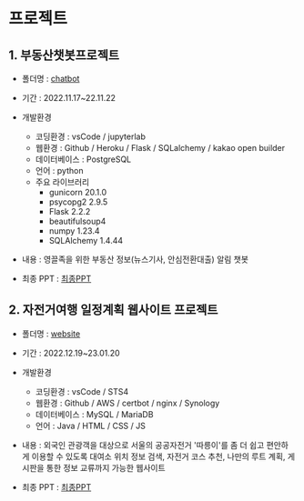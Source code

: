 # 프로젝트
## 1. 부동산챗봇프로젝트
- 폴더명 : [chatbot](chatbot)
- 기간 : 2022.11.17~22.11.22
- 개발환경
   - 코딩환경 : vsCode / jupyterlab
   - 웹환경 : Github / Heroku / Flask / SQLalchemy / kakao open builder
   - 데이터베이스 : PostgreSQL
   - 언어 : python
   - 주요 라이브러리
        - gunicorn 20.1.0
        - psycopg2 2.9.5
        - Flask 2.2.2
        - beautifulsoup4
        - numpy 1.23.4
        - SQLAlchemy 1.4.44
        
- 내용 : 영끌족을 위한 부동산 정보(뉴스기사, 안심전환대출) 알림 챗봇
- 최종 PPT : [최종PPT](chatbot/%EB%B6%80%EB%8F%99%EC%82%B0_%EC%B1%97%EB%B4%87_%ED%94%84%EB%A1%9C%EC%A0%9D%ED%8A%B8_%ED%94%84%EB%A1%9C%ED%86%A0%ED%83%80%EC%9E%85.pdf)

## 2. 자전거여행 일정계획 웹사이트 프로젝트
- 폴더명 : [website](website)
- 기간 : 2022.12.19~23.01.20
- 개발환경
   - 코딩환경 : vsCode / STS4
   - 웹환경 : Github / AWS / certbot / nginx / Synology
   - 데이터베이스 : MySQL / MariaDB
   - 언어 : Java / HTML / CSS / JS
        
- 내용 : 외국인 관광객을 대상으로 서울의 공공자전거 '따릉이'를 좀 더 쉽고 편안하게 이용할 수 있도록 대여소 위치 정보 검색, 자전거 코스 추천, 나만의 루트 계획, 게시판을 통한 정보 교류까지 가능한 웹사이트
- 최종 PPT : [최종PPT](chatbot/%EB%B6%80%EB%8F%99%EC%82%B0_%EC%B1%97%EB%B4%87_%ED%94%84%EB%A1%9C%EC%A0%9D%ED%8A%B8_%ED%94%84%EB%A1%9C%ED%86%A0%ED%83%80%EC%9E%85.pdf)